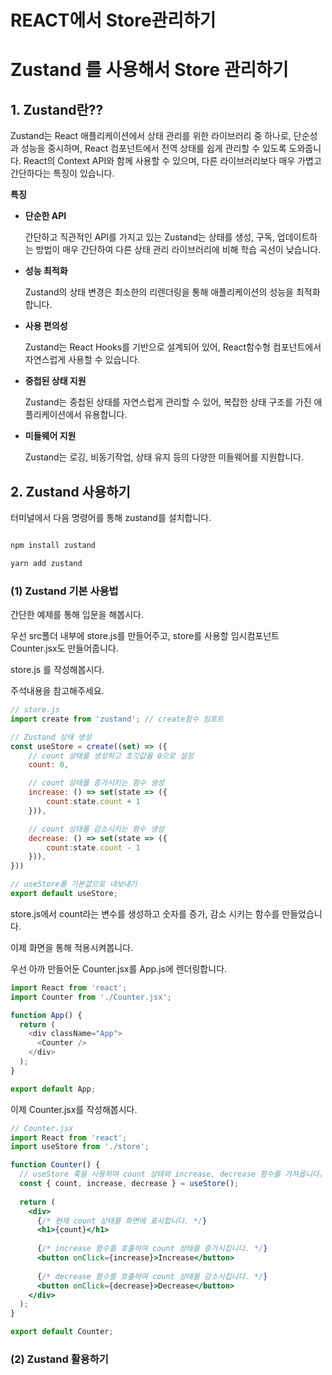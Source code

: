 # REACT에서 Store관리하기

# Zustand 를 사용해서 Store 관리하기

## 1. Zustand란??

Zustand는 React 애플리케이션에서 상태 관리를 위한 라이브러리 중 하나로, 단순성과 성능을 중시하며, React 컴포넌트에서 전역 상태를 쉽게 관리할 수 있도록 도와줍니다. React의 Context API와 함께 사용할 수 있으며, 다른 라이브러리보다 매우 가볍고 간단하다는 특징이 있습니다.


<strong>특징</strong>
<ul>

<li>
<strong>단순한 API</strong>

간단하고 직관적인 API를 가지고 있는 Zustand는 상태를 생성, 구독, 업데이트하는 방법이 매우 간단하여 다른 상태 관리 라이브러리에 비해 학습 곡선이 낮습니다.
</li>

<li>
<strong>성능 최적화</strong>

Zustand의 상태 변경은 최소한의 리렌더링을 통해 애플리케이션의 성능을 최적화합니다.
</li>

<li>
<strong>사용 편의성</strong>

Zustand는 React Hooks를 기반으로 설계되어 있어, React함수형 컴포넌트에서 자연스럽게 사용할 수 있습니다.
</li>

<li>
<strong>중첩된 상태 지원</strong>

Zustand는 중첩된 상태를 자연스럽게 관리할 수 있어, 복잡한 상태 구조를 가진 애플리케이션에서 유용합니다.
</li>

<li>
<strong>미들웨어 지원</strong>

Zustand는 로깅, 비동기작업, 상태 유지 등의 다양한 미들웨어를 지원합니다.
</li>

</ul>

## 2. Zustand 사용하기

터미널에서 다음 명령어를 통해 zustand를 설치합니다.

```bash

npm install zustand

yarn add zustand
```


<h3><strong>(1) Zustand 기본 사용법</strong></h3>

간단한 예제를 통해 입문을 해봅시다.

우선 src폴더 내부에 store.js를 만들어주고, store를 사용할 임시컴포넌트 Counter.jsx도 만들어줍니다.

store.js 를 작성해봅시다.

주석내용을 참고해주세요.

```javascript
// store.js
import create from 'zustand'; // create함수 임포트

// Zustand 상태 생성
const useStore = create((set) => ({
    // count 상태를 생성하고 초깃값을 0으로 설정
    count: 0,

    // count 상태를 증가시키는 함수 생성
    increase: () => set(state => ({
        count:state.count + 1
    })),

    // count 상태를 감소시키는 함수 생성
    decrease: () => set(state => ({
        count:state.count - 1
    })),
}))

// useStore를 기본값으로 내보내기
export default useStore;
```

store.js에서 count라는 변수를 생성하고 숫자를 증가, 감소 시키는 함수를 만들었습니다.

이제 화면을 통해 적용시켜봅니다.

우선 아까 만들어둔 Counter.jsx를 App.js에 렌더링합니다.

```javascript
import React from 'react';
import Counter from './Counter.jsx';

function App() {
  return (
    <div className="App">
      <Counter />
    </div>
  );
}

export default App;
```

이제 Counter.jsx를 작성해봅시다.

```jsx
// Counter.jsx
import React from 'react';
import useStore from './store';

function Counter() {
  // useStore 훅을 사용하여 count 상태와 increase, decrease 함수를 가져옵니다.
  const { count, increase, decrease } = useStore();
  
  return (
    <div>
      {/* 현재 count 상태를 화면에 표시합니다. */}
      <h1>{count}</h1>
      
      {/* increase 함수를 호출하여 count 상태를 증가시킵니다. */}
      <button onClick={increase}>Increase</button>
      
      {/* decrease 함수를 호출하여 count 상태를 감소시킵니다. */}
      <button onClick={decrease}>Decrease</button>
    </div>
  );
}

export default Counter;
```

<h3><strong>(2) Zustand 활용하기</strong></h3>
